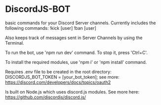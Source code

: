 # DiscordJS-BOT
basic commands for your Discord Server channels.
Currently includes the following commands:
  !kick [user]
  !ban [user]
  
Also keeps track of messages sent in Server Channels by using the Terminal.

To run the bot, use 'npm run dev' command.
To stop it, press 'Ctrl+C'.

To install the required modules, use 'npm i' or 'npm install' command.

Requires .env file to be created in the root directory:
  DISCORDJS_BOT_TOKEN = [your_bot_token];
  see more: https://discord.com/developers/docs/topics/oauth2

Is built on Node.js which uses discord.js modules.
See more here: https://github.com/discordjs/discord.js/
